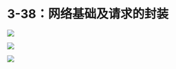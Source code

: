 # 3-38：网络基础及请求的封装

![](https://gitlab.com/kiriha/my-public-pictures/-/raw/main/pictures/2024/06/16_22_8_36_202406162208822.png)

![](https://gitlab.com/kiriha/my-public-pictures/-/raw/main/pictures/2024/06/16_22_10_57_202406162210874.png)

![](https://gitlab.com/kiriha/my-public-pictures/-/raw/main/pictures/2024/06/16_22_13_41_202406162213374.png)
